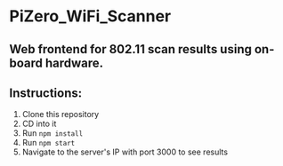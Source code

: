 # PiZero_WiFi_Scanner
## Web frontend for 802.11 scan results using on-board hardware.

## Instructions:
1. Clone this repository
2. CD into it
3. Run `npm install`
4. Run `npm start`
5. Navigate to the server's IP with port 3000 to see results

